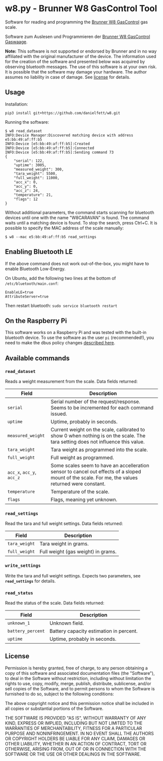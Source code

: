 # w8.py - Brunner W8 GasControl Tool
Software for reading and programming the [Brunner W8 GasControl](https://www.w8system.it) gas scale. 

Software zum Auslesen und Programmieren der [Brunner W8 GasControl Gaswaage](https://www.w8system.it). 

**Note:** This software is not supported or endorsed by Brunner and in no way affiliated with the original manufacturer of the device. The information used for the creation of the software and presented below was acquired by observing bluetooth messages. The use of this software is at your own risk. It is possible that the software may damage your hardware. The author assumes no liability in case of damage. See [license](LICENSE) for details.


## Usage

Installation:

```
pip3 install git+https://github.com/danielfett/w8.git
```

Running the software:
```
$ w8 read_dataset
INFO:Device Manager:Discovered matching device with address e5:bb:49:af:ff:b5
INFO:Device [e5:bb:49:af:ff:b5]:Created
INFO:Device [e5:bb:49:af:ff:b5]:Connected
INFO:Device [e5:bb:49:af:ff:b5]:Sending command 73
{
    "serial": 122,
    "uptime": 3005,
    "measured_weight": 300,
    "tara_weight": 5500,
    "full_weight": 11000,
    "acc_x": 0,
    "acc_y": 0,
    "acc_z": 24,
    "temperature": 21,
    "flags": 12
}
```

Without additional parameters, the command starts scanning for bluetooth devices until one with the name "W8CARAVAN" is found. 
The command waits until a matching device is found. To stop the search, press Ctrl+C. It is possible to specify the MAC address of the scale manually:

```
$ w8 --mac e5:bb:49:af:ff:b5 read_settings
```


## Enabling Bluetooth LE

If the above command does not work out-of-the-box, you might have to enable Bluetooth Low-Energy. 

On Ubuntu, add the following two lines at the bottom of `/etc/bluetooth/main.conf`:

```
EnableLE=true
AttributeServer=true
```

Then restart bluetooth: `sudo service bluetooth restart`


## On the Raspberry Pi

This software works on a Raspberry Pi and was tested with the built-in bluetooth device. To use the software as the user `pi` (recommended!), you need to make the dbus policy changes [described here](https://www.raspberrypi.org/forums/viewtopic.php?t=108581#p746917).

## Available commands

### `read_dataset`

Reads a weight measurement from the scale. Data fields returned:

| Field               | Description                                                                                                                                       |
| ------------------- | ------------------------------------------------------------------------------------------------------------------------------------------------- |
| `serial`              | Serial number of the request/response. Seems to be incremented for each command issued.                                                           |
| `uptime`              | Uptime, probably in seconds.                                                                                                                      |
| `measured_weight`     | Current weight on the scale, calibrated to show 0 when nothing is on the scale. The tara setting does not influence this value.                   |
| `tara_weight`         | Tara weight as programmed into the scale.                                                                                                         |
| `full_weight`         | Full weight as programmed.                                                                                                                        |
| `acc_x`, `acc_y`, `acc_z` | Some scales seem to have an accelleration sensor to cancel out effects of a sloped mount of the scale. For me, the values returned were constant. |
| `temperature`         | Temperature of the scale.                                                                                                                         |
| `flags`               | Flags, meaning yet unknown.                                                                                                                       |

### `read_settings`

Read the tara and full weight settings. Data fields returned:

| Field       | Description                        |
| ----------- | ---------------------------------- |
| `tara_weight` | Tara weight in grams.              |
| `full_weight` | Full weight (gas weight) in grams. |

### `write_settings`

Write the tara and full weight settings. Expects two parameters, see **`read_settings`** for details.


### `read_status`

Read the status of the scale. Data fields returned:

| Field           | Description                             |
| --------------- | --------------------------------------- |
| `unknown_1`       | Unknown field.                          |
| `battery_percent` | Battery capacity estimation in percent. |
| `uptime`          | Uptime, probably in seconds.            |



## License

Permission is hereby granted, free of charge, to any person obtaining a copy of this software and associated documentation files (the "Software"), to deal in the Software without restriction, including without limitation the rights to use, copy, modify, merge, publish, distribute, sublicense, and/or sell copies of the Software, and to permit persons to whom the Software is furnished to do so, subject to the following conditions:

The above copyright notice and this permission notice shall be included in all copies or substantial portions of the Software.

THE SOFTWARE IS PROVIDED "AS IS", WITHOUT WARRANTY OF ANY KIND, EXPRESS OR IMPLIED, INCLUDING BUT NOT LIMITED TO THE WARRANTIES OF MERCHANTABILITY, FITNESS FOR A PARTICULAR PURPOSE AND NONINFRINGEMENT. IN NO EVENT SHALL THE AUTHORS OR COPYRIGHT HOLDERS BE LIABLE FOR ANY CLAIM, DAMAGES OR OTHER LIABILITY, WHETHER IN AN ACTION OF CONTRACT, TORT OR OTHERWISE, ARISING FROM, OUT OF OR IN CONNECTION WITH THE SOFTWARE OR THE USE OR OTHER DEALINGS IN THE SOFTWARE.